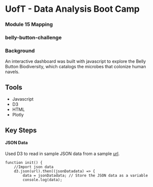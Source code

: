 #  UofT - Data Analysis Boot Camp

### Module 15 Mapping

### belly-button-challenge

### Background

An interactive dashboard was built with javascript to explore the Belly Button Biodiversity, which catalogs the microbes that colonize human navels.

## Tools

- Javascript
- D3
- HTML
- Plotly

## Key Steps

#### **JSON Data**

Used D3 to read in sample JSON data from a sample [url](https://2u-data-curriculum-team.s3.amazonaws.com/dataviz-classroom/v1.1/14-Interactive-Web-Visualizations/02-Homework/samples.json).

````
function init() {
    //Import json data
    d3.json(url).then((jsonDatadata) => {
        data = jsonDatadata; // Store the JSON data as a variable
        console.log(data); 
  
````
